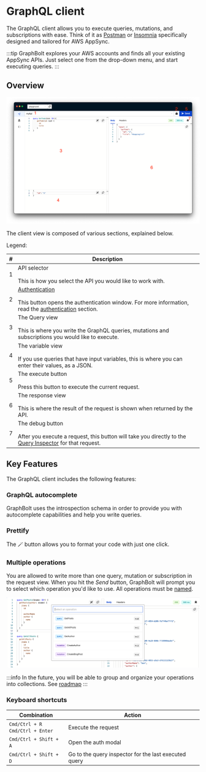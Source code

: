 # GraphQL client

The GraphQL client allows you to execute queries, mutations, and subscriptions with ease. Think of it as [Postman](https://www.postman.com/) or [Insomnia](https://insomnia.rest/) specifically designed and tailored for AWS AppSync.

:::tip
GraphBolt explores your AWS accounts and finds all your existing AppSync APIs. Just select one from the drop-down menu, and start executing queries.
:::

## Overview 

![GraphBolt GraphQL client](img/graphql-client.png)

The client view is composed of various sections, explained below.

Legend:

| # | Description |
|--|--|
| 1 | API selector<br/><br/> This is how you select the API you would like to work with. | 
| 2 | [Authentication](./authentication)<br/><br/>This button opens the authentication window. For more information, read the [authentication](./authentication) section.
| 3 | The Query view<br/><br/>This is where you write the GraphQL queries, mutations and subscriptions you would like to execute.  |
| 4 | The variable view<br/><br/>If you use queries that have input variables, this is where you can enter their values, as a JSON. |
| 5 | The execute button<br/><br/>Press this button to execute the current request. |
| 6 | The response view<br/><br/>This is where the result of the request is shown when returned by the API. |
| 7 | The debug button<br/><br/>After you execute a request, this button will take you directly to the [Query Inspector](/query-inspector/query-details) for that request.

## Key Features

The GraphQL client includes the following features:

### GraphQL autocomplete

GraphBolt uses the introspection schema in order to provide you with autocomplete capabilities and help you write queries.

### Prettify

The 🪄 button allows you to format your code with just one click.

### Multiple operations

You are allowed to write more than one query, mutation or subscription in the request view. When you hit the _Send_ button, GraphBolt will prompt you to select which operation you'd like to use. All operations must be [named](https://graphql.org/learn/queries/#operation-name).

![Multiple Operations](./img/multiple-operations.png)

:::info
In the future, you will be able to group and organize your operations into collections. See [roadmap](https://github.com/orgs/graphboltdev/projects/1/views/1?query=is%3Aopen+sort%3Aupdated-desc&filterQuery=colle&pane=issue&itemId=11954307)
:::

### Keyboard shortcuts

| Combination | Action |
| -- | -- |
| `Cmd/Ctrl + R`<br/>`Cmd/Ctrl + Enter` | Execute the request |
| `Cmd/Ctrl + Shift + A` | Open the auth modal |
| `Cmd/Ctrl + Shift + D` | Go to the query inspector for the last executed query |
